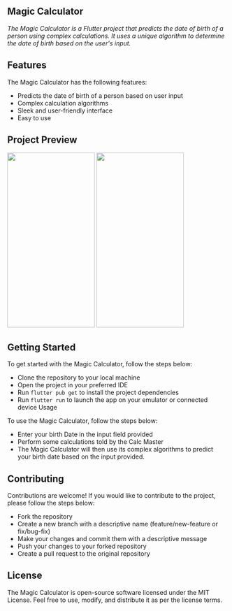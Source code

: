 ## Magic Calculator

_The Magic Calculator is a Flutter project that predicts the date of birth of a person using complex calculations. It uses a unique algorithm to determine the date of birth based on the user's input._

## Features
The Magic Calculator has the following features:

* Predicts the date of birth of a person based on user input
* Complex calculation algorithms
* Sleek and user-friendly interface
* Easy to use

## Project Preview 
<img src="https://user-images.githubusercontent.com/79778565/228429477-9fc4cb74-1898-406e-b2f0-df592a901798.jpeg"  width="200" height="400"/>
<img src="https://user-images.githubusercontent.com/79778565/228429515-5a648e37-7d85-4a09-9e67-6607035be60f.jpeg"  width="200" height="400"/>


## Getting Started
To get started with the Magic Calculator, follow the steps below:

* Clone the repository to your local machine
* Open the project in your preferred IDE
* Run `flutter pub get` to install the project dependencies
* Run `flutter run` to launch the app on your emulator or connected device
Usage

To use the Magic Calculator, follow the steps below:

* Enter your birth Date in the input field provided
* Perform some calculations told by the Calc Master
* The Magic Calculator will then use its complex algorithms to predict your birth date based on the input provided.

## Contributing
Contributions are welcome! If you would like to contribute to the project, please follow the steps below:

* Fork the repository
* Create a new branch with a descriptive name (feature/new-feature or fix/bug-fix)
* Make your changes and commit them with a descriptive message
* Push your changes to your forked repository
* Create a pull request to the original repository

## License
The Magic Calculator is open-source software licensed under the MIT License. Feel free to use, modify, and distribute it as per the license terms.
